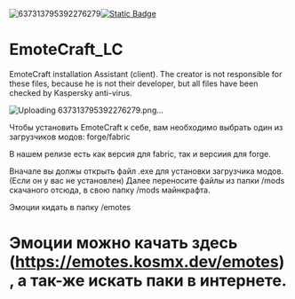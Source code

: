 ![637313795392276279](https://github.com/Zarlong/EmoteCraft_LC/assets/79041818/b15389b1-43fb-47a1-8f15-d38bf33f1d15)[![Static Badge](https://img.shields.io/badge/-LITECRAFT-090909?style=for-the-badge&logo=ubuntu&logoColor=27A0D9)](https://www.litecraft.site)

# EmoteCraft_LC
EmoteCraft installation Assistant (client). The creator is not responsible for these files, because he is not their developer, but all files have been checked by Kaspersky anti-virus.

![Uploading 637313795392276279.png…]()

Чтобы установить EmoteCraft к себе, вам необходимо выбрать один из загрузчиков модов: forge/fabric

В нашем релизе есть как версия для fabric, так и версиия для forge.

Вначале вы должы открыть файл .exe для установки загрузчика модов. (Если он у вас не установлен) Далее переносите файлы из папки /mods скачаного отсюда, в свою папку /mods майнкрафта.

Эмоции кидать в папку /emotes

# Эмоции можно качать здесь (https://emotes.kosmx.dev/emotes), а так-же искать паки в интернете.
